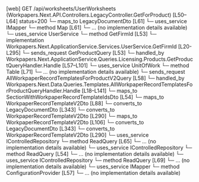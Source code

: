 [web] GET /api/worksheets/UserWorksheets  (Workpapers.Next.API.Controllers.LegacyController.GetForProduct)  [L50–L64] status=200
  └─ maps_to LegacyDocumentDto [L61]
  └─ uses_service IMapper
    └─ method Map [L61]
      └─ ... (no implementation details available)
  └─ uses_service UserService
    └─ method GetFirmId [L53]
      └─ implementation Workpapers.Next.ApplicationService.Services.UserService.GetFirmId [L20-L295]
  └─ sends_request GetProductQuery [L53]
    └─ handled_by Workpapers.Next.ApplicationService.Queries.Licensing.Products.GetProductQueryHandler.Handle [L57–L101]
      └─ uses_service UnitOfWork
        └─ method Table [L71]
          └─ ... (no implementation details available)
  └─ sends_request AllWorkpaperRecordTemplatesForProductV2Query [L58]
    └─ handled_by Workpapers.Next.Data.Queries.Templates.AllWorkpaperRecordTemplatesForProductQueryHandler.Handle [L18–L141]
      └─ maps_to SectionWithWorkpaperRecordTemplateIdsDto [L54]
      └─ maps_to WorkpaperRecordTemplateV2Dto [L88]
        └─ converts_to LegacyDocumentDto [L343]
        └─ converts_to WorkpaperRecordTemplateV2Dto [L290]
      └─ maps_to WorkpaperRecordTemplateV2Dto [L106]
        └─ converts_to LegacyDocumentDto [L343]
        └─ converts_to WorkpaperRecordTemplateV2Dto [L290]
      └─ uses_service IControlledRepository<ExcludedWorkpaperRecordTemplate>
        └─ method ReadQuery [L65]
          └─ ... (no implementation details available)
      └─ uses_service IControlledRepository<Product>
        └─ method ReadQuery [L54]
          └─ ... (no implementation details available)
      └─ uses_service IControlledRepository<WorkpaperRecordTemplate>
        └─ method ReadQuery [L69]
          └─ ... (no implementation details available)
      └─ uses_service IMapper
        └─ method ConfigurationProvider [L57]
          └─ ... (no implementation details available)

